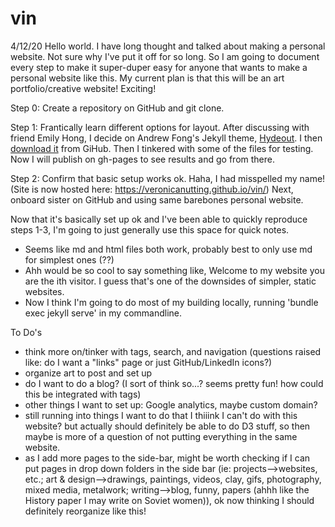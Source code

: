 # vin

4/12/20
Hello world. I have long thought and talked about making a personal website. Not sure why I've put it off for so long. So I am going to document every step to make it super-duper easy for anyone that wants to make a personal website like this. My current plan is that this will be an art portfolio/creative website! Exciting!

Step 0:
Create a repository on GitHub and git clone.

Step 1:
Frantically learn different options for layout. After discussing with friend Emily Hong, I decide on Andrew Fong's Jekyll theme, [Hydeout](https://fongandrew.github.io/hydeout/about). I then [download it](https://github.com/fongandrew/hydeout) from GiHub. Then I tinkered with some of the files for testing. Now I will publish on gh-pages to see results and go from there.

Step 2:
Confirm that basic setup works ok. Haha, I had misspelled my name! (Site is now hosted here: https://veronicanutting.github.io/vin/) Next, onboard sister on GitHub and using same barebones personal website.

Now that it's basically set up ok and I've been able to quickly reproduce steps 1-3, I'm going to just generally use this space for quick notes.
* Seems like md and html files both work, probably best to only use md for simplest ones (??)
* Ahh would be so cool to say something like, Welcome to my website you are the ith visitor. I guess that's one of the downsides of simpler, static websites.
* Now I think I'm going to do most of my building locally, running 'bundle exec jekyll serve' in my commandline.

To Do's
- think more on/tinker with tags, search, and navigation (questions raised like: do I want a "links" page or just GitHub/LinkedIn icons?)
- organize art to post and set up
- do I want to do a blog? (I sort of think so...? seems pretty fun! how could this be integrated with tags)
- other things I want to set up: Google analytics, maybe custom domain?
- still running into things I want to do that I thiiink I can't do with this website? but actually should definitely be able to do D3 stuff, so then maybe is more of a question of not putting everything in the same website.
- as I add more pages to the side-bar, might be worth checking if I can put pages in drop down folders in the side bar (ie: projects-->websites, etc.; art & design-->drawings, paintings, videos, clay, gifs, photography, mixed media, metalwork; writing-->blog, funny, papers (ahhh like the History paper I may write on Soviet women)), ok now thinking I should definitely reorganize like this!
